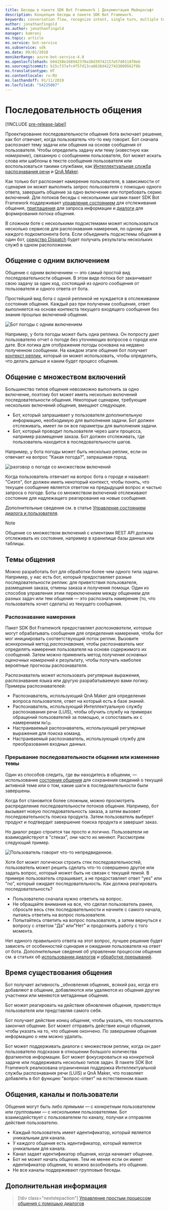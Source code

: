 ```yaml
---
title: Беседы в пакете SDK Bot Framework | Документация Майкрософт
description: Концепция беседы в пакете SDK Bot Framework.
keywords: conversation flow, recognize intent, single turn, multiple turn, bot conversation
author: jonathanfingold
ms.author: jonathanfingold
manager: kamrani
ms.topic: article
ms.service: bot-service
ms.subservice: sdk
ms.date: 09/01/2018
monikerRange: azure-bot-service-4.0
ms.openlocfilehash: b94150e168942370a38d39742157e57d0118f0eb
ms.sourcegitcommit: b15cf37afc4f57d13ca6636d4227433809562f8b
ms.translationtype: HT
ms.contentlocale: ru-RU
ms.lasthandoff: 01/11/2019
ms.locfileid: "54225087"
---
```

# <a name="conversation-flow"></a>Последовательность общения
[!INCLUDE [pre-release-label](../includes/pre-release-label.md)]

Проектирование последовательности общения бота включает решение, как бот отвечает, когда пользователь что-то ему говорит. Бот сначала распознает тему задачи или общения на основе сообщения от пользователя. Чтобы определить задачу или тему (известную как *намерение*), связанную с сообщением пользователя, бот может искать слова или шаблоны в тексте сообщения пользователя или воспользоваться такими службами, как [Интеллектуальная служба распознавания речи](bot-builder-concept-luis.md) и [QnA Maker](https://docs.microsoft.com/en-us/azure/cognitive-services/qnamaker/overview/overview).

Как только бот распознает намерение пользователя, в зависимости от сценария он может выполнить запрос пользователя с помощью одного ответа, завершить общение за одно включение или потребовать серию включений. Для потоков беседы с несколькими шагами пакет SDK Bot Framework поддерживает [управление состоянием](./bot-builder-howto-v4-state.md) для отслеживания общения, [приглашения](bot-builder-prompts.md) для запроса информации и [диалоги](bot-builder-dialog-manage-conversation-flow.md) для формирования потока общения.

В сложном боте с несколькими подсистемами может использоваться несколько сервисов для распознавания намерения, по одному для каждого подкомпонента бота. Если объединить подсистемы общения в один бот, [средство Dispatch](bot-builder-tutorial-dispatch.md) будет получать результаты нескольких служб в одном расположении.

<!-- 
A conversation identifies a series of activities sent between a bot and a user on a specific channel and represents an interaction between one or more bots and either a _direct_ conversation with a specific user or a _group_ conversation with multiple users.
A bot communicates with a user on a channel by receiving activities from, and sending activities to the user.

- Each user has an ID that is unique per channel.
- Each conversation has an ID that is unique per channel.
- The channel sets the conversation ID when it starts the conversation.
- The bot cannot start a conversation; however, once it has a conversation ID, it can resume that conversation.
- Not all channels support group conversations.
-->

## <a name="single-turn-conversation"></a>Общение с одним включением

Общение с одним включением — это самый простой вид последовательности общения. В этом виде потока бот заканчивает свою задачу за один ход, состоящий из одного сообщения от пользователя и одного ответа от бота.

<!-- The following isn't always true, it's a generalization -->

Простейший вид бота с одной репликой не нуждается в отслеживании состояния общения. Каждый раз при получении сообщения, ответ выполняется на основе контекста текущего входящего сообщения без знания прошлых включений общения.

![Бот погоды с одним включением](./media/concept-conversation/weather-single-turn.png)

Например, у бота погоды может быть одна реплика. Он попросту дает пользователю отчет о погоде без уточняющих вопросов о городе или дате. Вся логика для отображения погоды основана на недавно полученном сообщении. На каждом этапе общения бот получает [контекст реплик](bot-builder-concept-activity-processing.md#turn-context), который он может использовать, чтобы определить, что делать дальше и каким будет процесс общения.

## <a name="multiple-turns"></a>Общение с множеством включений

Большинство типов общения невозможно выполнить за одно включение, поэтому бот может иметь несколько включений последовательности общения. Некоторые сценарии, требующие нескольких включений общения, вмещают следующее.

* Бот, который запрашивает у пользователя дополнительную информацию, необходимую для выполнения задачи. Бот должен отслеживать, имеет ли он все параметры для выполнения задачи.
* Бот, который проводит пользователя через шаги процесса, например размещение заказа. Бот должен отслеживать, где пользователь находится в последовательности шагов.

Например, у бота погоды может быть несколько реплик, если он отвечает на вопрос "Какая погода?", запрашивая город.

![разговор о погоде со множеством включений](./media/concept-conversation/weather-multi-turn.png)

Когда пользователь отвечает на вопрос бота о городе и называет: "Сиэтл", бот должен иметь некоторый контекст, чтобы понять, что текущее сообщение является ответом на предыдущий вопрос и частью запроса о погоде. Боты со множеством включений отслеживают состояние для надлежащего реагирования на новые сообщения.

Дополнительные сведения см. в статье [Управление состоянием диалога и пользователя](bot-builder-howto-v4-state.md).

> [!NOTE]
> Общение со множеством включений с клиентами REST API должны отслеживать их состояние, например в хранилище базы данных или таблицы.

## <a name="conversation-topics"></a>Темы общения

Можно разработать бот для обработки более чем одного типа задачи. Например, у нас есть бот, который предоставляет разные последовательности реплик: для приветствия пользователя, размещения заказа, отмены заказа и получения помощи. Один из способов управления этим переключением между общением для разных задач или тем общения — это распознать намерение (то, что пользователь хочет сделать) из текущего сообщения.

### <a name="recognize-intent"></a>Распознавание намерения

Пакет SDK Bot Framework предоставляет _распознаватели_, которые могут обрабатывать сообщения для определения намерения, чтобы бот мог инициировать соответствующий поток реплик. Вызовите асинхронный метод _распознавания_, чтобы распознаватель мог определять намерения пользователя на основе содержимого их сообщений. Затем можно применить метод _получения основных оценочных намерений_ к результату, чтобы получать наиболее вероятные прогнозы распознавателя.

Распознаватель может использовать регулярные выражения, распознавание языка или другую разрабатываемую вами логику. Примеры распознавателей:

* Распознаватель, использующий QnA Maker для определения вопроса пользователя, ответ на который есть в базе знаний.
* Распознаватель, использующий Интеллектуальную службу распознавания речи (LUIS), чтобы обучить службу на примерах обращений пользователей за помощью, и сопоставить их с намерением `Help`.
* Настраиваемый распознаватель, использующий регулярные выражения для поиска команд.
* Настраиваемый распознаватель, использующий службу для преобразования входных данных.

### <a name="consider-how-to-interrupt-conversation-flow-or-change-topics"></a>Прерывание последовательности общения или изменение темы

Один из способов следить, где вы находитесь в общении, — использование [состояния общения](bot-builder-howto-v4-state.md) для сохранения сведений о текущей активной теме или о том, какие шаги в последовательности были завершены.

Когда бот становится более сложным, можно просмотреть распределение последовательности потоков общения. Например, бот вызывает новую последовательность заказа, а затем вызовет последовательность поиска продукта. Затем пользователь выберет продукт и подтвердит завершение поиска продукта и завершит заказ.

Но диалог редко строится так просто и логично. Пользователи не взаимодействуют в "стеках", они часто их меняют. Рассмотрим следующий пример.

![Пользователь говорит что-то непредвиденное.](./media/concept-conversation/interruption.png)

Хотя бот может логически строить стек последовательностей, пользователь может решить сделать что-то совершенно другое или задать вопрос, который может быть не связан с текущей темой. В примере пользователь спрашивает, а не предоставляет ответ "yes" или "no", который ожидает последовательность. Как должна реагировать последовательность?

* Пользователю сначала нужно ответить на вопрос.
* Не обращайте внимания на все, что сделал пользователь ранее, сбросьте весь стек последовательности и начните с самого начала, пытаясь ответить на вопрос пользователя.
* Попытайтесь ответить на вопрос пользователя, а затем вернуться к вопросу с ответом "Да" или"Нет" и продолжить работу с того момента.

Нет единого правильного ответа на этот вопрос, лучшее решение будет зависеть от особенностей сценария и ожидания пользователя на ответ от бота. Дополнительные сведения об управлении процессом общения см. в статьях об [использовании диалогов](bot-builder-dialog-manage-conversation-flow.md) и [обработке прерываний](bot-builder-howto-handle-user-interrupt.md).

## <a name="conversation-lifetime"></a>Время существования общения

<!-- Note: these activities are dependent on whether the channel actually sends them. Also, we should add links --> Бот получает активность _обновления общения_ всякий раз, когда его добавляют в общение, добавляются или удаляются из общения другие участники или меняются метаданные общения.
Бот может реагировать на действия обновления общения, приветствуя пользователя или представляя самого себя.

Бот получает действие _конец общения_, чтобы указать, что пользователь закончил общение. Бот может отправить действие _конца общения_, чтобы указать на то, что общение окончено.
По завершении общения информацию о нем можно удалить.

<!--  Types of conversations -->

Бот может поддерживать диалоги с множеством реплик, когда он дает пользователю подсказки в отношении большого количества фрагментов информации. Бот может фокусироваться на конкретной задаче или поддерживать несколько типов задач.
В пакете SDK Bot Framework реализована ограниченная поддержка Интеллектуальной службы распознавания речи (LUIS) и QnA Maker, что позволяет добавлять в бот функцию "вопрос-ответ" на естественном языке.

## <a name="conversations-channels-and-users"></a>Общения, каналы и пользователи

Общения могут быть либо _прямыми_ — с конкретным пользователем или _групповыми_ — с несколькими пользователями.
Бот взаимодействует с пользователем по каналу, получая и отправляя действия пользователю.

* Каждый пользователь имеет идентификатор, который является уникальным для канала.
* У каждого общения есть идентификатор, который является уникальным для канала.
* Канал задает идентификатор общения, когда начинает общение.
* Бот не может начать общение. Тем не менее если он имеет идентификатор общения, то можно возобновить это общение.
* Не все каналы поддерживают групповые беседы.

## <a name="next-steps"></a>Дополнительная информация

> [!div class="nextstepaction"]
> [Управление простым процессом общения с помощью диалогов](bot-builder-dialog-manage-conversation-flow.md)

<!-- In addition, your bot can send activities back to the user, either _proactively_, in response to internal logic, or _reactively_, in response to an activity from the user or channel.-->
<!--TODO: Link to messaging how tos.-->
